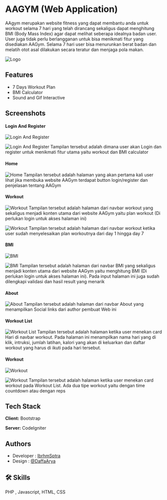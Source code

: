 
# AAGYM (Web Application)

AAgym merupakan website fitness yang dapat membantu anda untuk workout selama 7 hari yang telah dirancang sekaligus dapat menghitung BMI (Body Mass Index) agar dapat melihat seberapa idealnya badan user. User juga tidak perlu berlangganan untuk bisa menikmati fitur yang disediakan AAGym. Selama 7 hari user bisa menurunkan berat badan dan melatih otot asal dilakukan secara teratur dan menjaga pola makan.


![Logo](https://i.postimg.cc/q7czvqKS/logo.png)


## Features

- 7 Days Workout Plan
- BMI Calculator
- Sound and Gif Interactive



## Screenshots

#### Login And Register
![Login And Register](https://i.postimg.cc/pLpxgjpZ/Login.png)

![Login And Register](https://i.postimg.cc/d1W5Ph72/Register.png)
Tampilan tersebut adalah dimana user akan Login dan register untuk menikmati fitur utama yaitu workout dan BMI calculator

#### Home
![Home](https://i.postimg.cc/WzkYG230/Outer-Home.png)
Tampilan tersebut adalah halaman yang akan pertama kali user lihat jika membuka website AAGym terdapat button login/register dan penjelasan tentang AAGym

#### Workout
![Workout](https://i.postimg.cc/y8kgvkBq/Outer-Workout.png)
Tampilan tersebut adalah halaman dari navbar workout yang sekaligus menjadi konten utama dari website AAGym yaitu plan workout (Di perlukan login untuk akses halaman ini)

![Workout](https://i.postimg.cc/Hx2XFRhF/Outer-Workout-FINISHED.png)
Tampilan tersebut adalah halaman dari navbar workout ketika user sudah menyelesaikan plan workoutnya dari day 1 hingga day 7

#### BMI
![BMI](https://i.postimg.cc/W3BcLYq6/Outer-BMI.png)

![BMI](https://i.postimg.cc/FzbS0qjT/BMI-result.png)
Tampilan tersebut adalah halaman dari navbar BMI yang sekaligus menjadi konten utama dari website AAGym yaitu menghitung BMI (Di perlukan login untuk akses halaman ini). Pada input halaman ini juga sudah dilengkapi validasi dan hasil result yang menarik

#### About
![About](https://i.postimg.cc/855zPYC2/Outer-About.png)
Tampilan tersebut adalah halaman dari navbar About yang menampilkan Social links dari author pembuat Web ini

#### Workout List
![Workout List](https://i.postimg.cc/T1v2q306/Inner-List-Workout.png)
Tampilan tersebut adalah halaman ketika user menekan card Hari di navbar workout. Pada halaman ini menampilkan nama hari yang di klik, intruksi, jumlah latihan, kalori yang akan di keluarkan dan daftar workout yang harus di ikuti pada hari tersebut.

#### Workout
![Workout](https://i.postimg.cc/PJV3nP7G/Inner-Workout-With-Time.png)

![Workout](https://i.postimg.cc/9M8trsYZ/Inner-Workout-With-Reps.png)
Tampilan tersebut adalah halaman ketika user menekan card workout pada Workout List. Ada dua tipe workout yaitu dengan time countdown atau dengan reps


## Tech Stack

**Client:** Bootstrap

**Server:** CodeIgniter


## Authors

- Developer : [IbrhmSptra](https://www.github.com/IbrhmSptra)
- Design : [@DaffaArya](https://www.instagram.com/daffa_rya/)


## 🛠 Skills
PHP , Javascript, HTML, CSS

